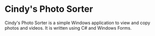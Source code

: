 Cindy's Photo Sorter
=================

Cindy's Photo Sorter is a simple Windows application to view and copy photos and videos. It is written using C# and Windows Forms.
